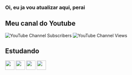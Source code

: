 ### Oi, eu ja vou atualizar aqui, perai


## Meu canal do Youtube
<img alt="YouTube Channel Subscribers" src="https://img.shields.io/youtube/channel/subscribers/UC2vF0_RY5Bqk-tMUJDokHNA?label=Seguidores">
<img alt="YouTube Channel Views" src="https://img.shields.io/youtube/channel/views/UC2vF0_RY5Bqk-tMUJDokHNA?label=Visualiza%C3%A7%C3%B5es">

## Estudando
<img src="https://cdn.jsdelivr.net/gh/devicons/devicon@latest/icons/python/python-original.svg" width="30" height="30"/> 
<img src="https://cdn.jsdelivr.net/gh/devicons/devicon@latest/icons/css3/css3-original.svg" width="30" height="30"/>
<img src="https://cdn.jsdelivr.net/gh/devicons/devicon@latest/icons/html5/html5-original.svg" width="30" height="30"/>
<img src="https://cdn.jsdelivr.net/gh/devicons/devicon@latest/icons/javascript/javascript-original.svg" width="30" height="30"/>

